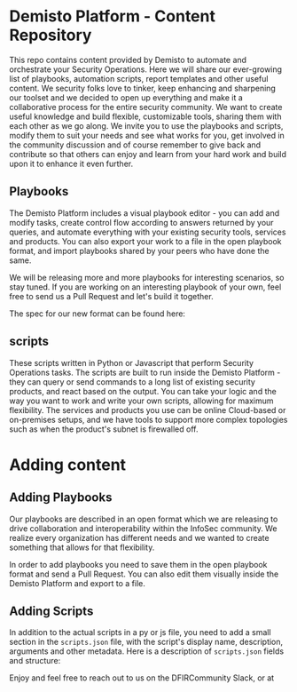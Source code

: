 # Demisto Platform - Content Repository
This repo contains content provided by Demisto to automate and orchestrate your Security Operations. Here we will share our ever-growing list of playbooks, automation scripts, report templates and other useful content.
We security folks love to tinker, keep enhancing and sharpening our toolset and we decided to open up everything and make it a collaborative process for the entire security community. We want to create useful knowledge and build flexible, customizable tools, sharing them with each other as we go along.
We invite you to use the playbooks and scripts, modify them to suit your needs and see what works for you, get involved in the community discussion and of course remember to give back and contribute so that others can enjoy and learn from your hard work and build upon it to enhance it even further.


## Playbooks
The Demisto Platform includes a visual playbook editor - you can add and modify tasks, create control flow according to answers returned by your queries, and automate everything with your existing security tools, services and products. You can also export your work to a file in the open playbook format, and import playbooks shared by your peers who have done the same.

We will be releasing more and more playbooks for interesting scenarios, so stay tuned. If you are working on an interesting playbook of your own, feel free to send us a Pull Request and let's build it together.

The spec for our new format can be found here:

## scripts
These scripts written in Python or Javascript that perform Security Operations tasks. The scripts are built to run inside the Demisto Platform - they can query or send commands to a long list of existing security products, and react based on the output. You can take your logic and the way you want to work and write your own scripts, allowing for maximum flexibility.
The services and products you use can be online Cloud-based or on-premises setups, and we have tools to support more complex topologies such as when the product's subnet is firewalled off.

# Adding content
## Adding Playbooks
Our playbooks are described in an open format which we are releasing to drive collaboration and interoperability within the InfoSec community. We realize every organization has different needs and we wanted to create something that allows for that flexibility.

In order to add playbooks you need to save them in the open playbook format and send a Pull Request. You can also edit them visually inside the Demisto Platform and export to a file.

## Adding Scripts
In addition to the actual scripts in a py or js file, you need to add a small section in the `scripts.json` file, with the script's display name, description, arguments and other metadata.
Here is a description of `scripts.json` fields and structure:


Enjoy and feel free to reach out to us on the DFIRCommunity Slack, or at <email-here>
